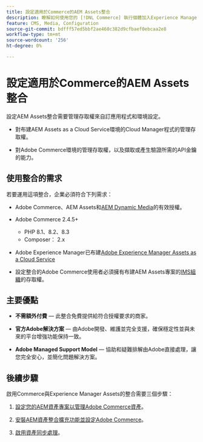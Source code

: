 ```yaml
---
title: 設定適用於Commerce的AEM Assets整合
description: 瞭解如何使用您的 [!DNL Commerce] 執行個體加入Experience Manager Assets，以存取無數用於商店的媒體資產。
feature: CMS, Media, Configuration
source-git-commit: bdfff57ed5bbf2ae460c382d9cfbaef0ebcaa2e8
workflow-type: tm+mt
source-wordcount: '256'
ht-degree: 0%

---
```


# 設定適用於Commerce的AEM Assets整合

設定AEM Assets整合需要管理存取權來自訂應用程式和環境設定。

- 對布建AEM Assets as a Cloud Service環境的Cloud Manager程式的管理存取權。

- 對Adobe Commerce環境的管理存取權，以及擷取或產生驗證所需的API金鑰的能力。

## 使用整合的需求

若要運用這項整合，企業必須符合下列需求：

- Adobe Commerce、AEM Assets和[AEM Dynamic Media](https://experienceleague.adobe.com/en/docs/experience-manager-65/content/assets/dynamic/administering-dynamic-media)的有效授權。

- Adobe Commerce 2.4.5+

   - PHP 8.1、8.2、8.3
   - Composer： 2.x

- Adobe Experience Manager已布建[Adobe Experience Manager Assets as a Cloud Service](https://experienceleague.adobe.com/zh-hant/docs/experience-manager-cloud-service/content/assets/overview)

- 設定整合的Adobe Commerce使用者必須擁有布建AEM Assets專案的[IMS組織](https://experienceleague.adobe.com/en/docs/core-services/interface/administration/organizations#concept_EA8AEE5B02CF46ACBDAD6A8508646255)的存取權。

## 主要優點

- **不需額外付費** — 此整合免費提供給符合授權要求的商家。

- **官方Adobe解決方案** — 由Adobe開發、維護並完全支援，確保穩定性並與未來的平台增強功能保持一致。

- **Adobe Managed Support Model** — 協助和疑難排解由Adobe直接處理，讓您完全安心，並簡化問題解決方案。

## 後續步驟

啟用Commerce與Experience Manager Assets的整合需要三個步驟：

1. [設定您的AEM資產專案以管理Adobe Commerce資產](aem-assets-configure-aem.md)。

1. [安裝AEM資產整合擴充功能並設定Adobe Commerce](aem-assets-configure-aem.md)。

1. [啟用資產同步處理](aem-assets-setup-synchronization.md)。
